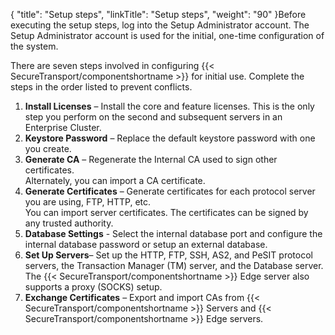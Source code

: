 {
    "title": "Setup steps",
    "linkTitle": "Setup steps",
    "weight": "90"
}Before executing the setup steps, log into the Setup Administrator account. The Setup Administrator account is used for the initial, one-time configuration of the system.

There are seven steps involved in configuring {{< SecureTransport/componentshortname  >}} for initial use. Complete the steps in the order listed to prevent conflicts.

1.  **Install Licenses** – Install the core and feature licenses. This is the only step you perform on the second and subsequent servers in an Enterprise Cluster.
2.  **Keystore Password** – Replace the default keystore password with one you create.
3.  **Generate CA** – Regenerate the Internal CA used to sign other certificates.  
    Alternately, you can import a CA certificate.
4.  **Generate Certificates** – Generate certificates for each protocol server you are using, FTP, HTTP, etc.  
    You can import server certificates. The certificates can be signed by any trusted authority.
5.  **Database Settings** - Select the internal database port and configure the internal database password or setup an external database.
6.  **Set Up Servers**– Set up the HTTP, FTP, SSH, AS2, and PeSIT protocol servers, the Transaction Manager (TM) server, and the Database server.  
    The {{< SecureTransport/componentshortname >}} Edge server also supports a proxy (SOCKS) setup.
7.  **Exchange Certificates** – Export and import CAs from {{< SecureTransport/componentshortname >}} Servers and {{< SecureTransport/componentshortname >}} Edge servers.
